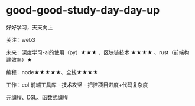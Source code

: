 # good-good-study-day-day-up
好好学习，天天向上

关注：web3

未来：深度学习-ai的使用（py）★★★  、区块链技术 ★★★★ 、rust（前端构建效率）★

编程：node★★★★★、全栈★★★★

工作：eol 前端工具库 - 技术攻坚 - 把控项目进度+代码复杂度


元编程、DSL、函数式编程